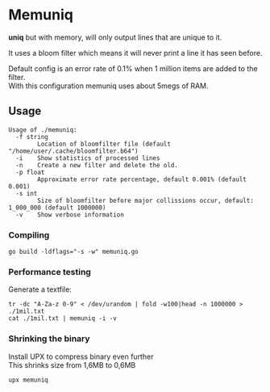 # Memuniq #

**uniq** but with memory, will only output lines that are unique to it.

It uses a bloom filter which means it will never print a line it has seen before. 

Default config is an error rate of 0.1% when 1 million items are added to the filter.  
With this configuration memuniq uses about 5megs of RAM.

## Usage ##
```
Usage of ./memuniq:
  -f string
    	Location of bloomfilter file (default "/home/user/.cache/bloomfilter.b64")
  -i	Show statistics of processed lines
  -n	Create a new filter and delete the old.
  -p float
    	Approximate error rate percentage, default 0.001% (default 0.001)
  -s int
    	Size of bloomfilter before major collissions occur, default: 1_000_000 (default 1000000)
  -v	Show verbose information
```


### Compiling ###
```
go build -ldflags="-s -w" memuniq.go
```


### Performance testing ###
Generate a textfile:  
```
tr -dc "A-Za-z 0-9" < /dev/urandom | fold -w100|head -n 1000000 > ./1mil.txt
cat ./1mil.txt | memuniq -i -v 
```

### Shrinking the binary ###
Install UPX to compress binary even further  
This shrinks size from 1,6MB to 0,6MB   
```
upx memuniq
```
